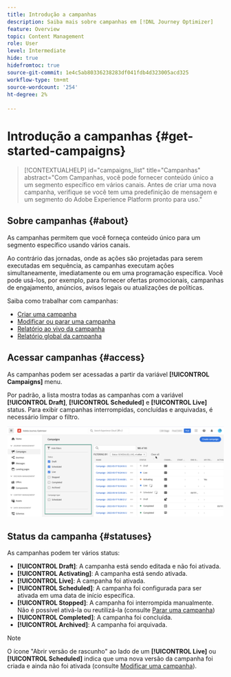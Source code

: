```yaml
---
title: Introdução a campanhas
description: Saiba mais sobre campanhas em [!DNL Journey Optimizer]
feature: Overview
topic: Content Management
role: User
level: Intermediate
hide: true
hidefromtoc: true
source-git-commit: 1e4c5ab80336238283df041fdb4d323005acd325
workflow-type: tm+mt
source-wordcount: '254'
ht-degree: 2%

---
```



# Introdução a campanhas {#get-started-campaigns}

>[!CONTEXTUALHELP]
>id="campaigns_list"
>title="Campanhas"
>abstract="Com Campanhas, você pode fornecer conteúdo único a um segmento específico em vários canais. Antes de criar uma nova campanha, verifique se você tem uma predefinição de mensagem e um segmento do Adobe Experience Platform pronto para uso."

## Sobre campanhas {#about}

As campanhas permitem que você forneça conteúdo único para um segmento específico usando vários canais.

Ao contrário das jornadas, onde as ações são projetadas para serem executadas em sequência, as campanhas executam ações simultaneamente, imediatamente ou em uma programação específica. Você pode usá-los, por exemplo, para fornecer ofertas promocionais, campanhas de engajamento, anúncios, avisos legais ou atualizações de políticas.

Saiba como trabalhar com campanhas:
* [Criar uma campanha](create-campaign.md)
* [Modificar ou parar uma campanha](modify-stop-campaign.md)
* [Relatório ao vivo da campanha](campaign-live-report.md)
* [Relatório global da campanha](campaign-global-report.md)

## Acessar campanhas {#access}

As campanhas podem ser acessadas a partir da variável **[!UICONTROL Campaigns]** menu.

Por padrão, a lista mostra todas as campanhas com a variável **[!UICONTROL Draft]**, **[!UICONTROL Scheduled]** e **[!UICONTROL Live]** status. Para exibir campanhas interrompidas, concluídas e arquivadas, é necessário limpar o filtro.

![](assets/create-campaign-list.png)

## Status da campanha {#statuses}

As campanhas podem ter vários status:

* **[!UICONTROL Draft]**: A campanha está sendo editada e não foi ativada.
* **[!UICONTROL Activating]**: A campanha está sendo ativada.
* **[!UICONTROL Live]**: A campanha foi ativada.
* **[!UICONTROL Scheduled]**: A campanha foi configurada para ser ativada em uma data de início específica.
* **[!UICONTROL Stopped]**: A campanha foi interrompida manualmente. Não é possível ativá-la ou reutilizá-la (consulte [Parar uma campanha](modify-stop-campaign.md#stop))
* **[!UICONTROL Completed]**: A campanha foi concluída.
* **[!UICONTROL Archived]**: A campanha foi arquivada.

>[!NOTE]
>
>O ícone &quot;Abrir versão de rascunho&quot; ao lado de um **[!UICONTROL Live]** ou **[!UICONTROL Scheduled]** indica que uma nova versão da campanha foi criada e ainda não foi ativada (consulte [Modificar uma campanha](modify-stop-campaign.md#modify)).
